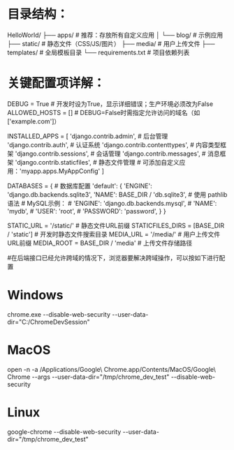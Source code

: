 # 目录结构：
HelloWorld/
├── apps/               # 推荐：存放所有自定义应用
│   └── blog/          # 示例应用
├── static/             # 静态文件（CSS/JS/图片）
├── media/              # 用户上传文件
├── templates/          # 全局模板目录
└── requirements.txt    # 项目依赖列表



# 关键配置项详解：
DEBUG = True  # 开发时设为True，显示详细错误；生产环境必须改为False
ALLOWED_HOSTS = []  # DEBUG=False时需指定允许访问的域名（如['example.com']）

INSTALLED_APPS = [
    'django.contrib.admin',    # 后台管理
    'django.contrib.auth',     # 认证系统
    'django.contrib.contenttypes',  # 内容类型框架
    'django.contrib.sessions', # 会话管理
    'django.contrib.messages', # 消息框架
    'django.contrib.staticfiles',  # 静态文件管理
    # 可添加自定义应用：'myapp.apps.MyAppConfig'
]

DATABASES = {  # 数据库配置
    'default': {
        'ENGINE': 'django.db.backends.sqlite3',
        'NAME': BASE_DIR / 'db.sqlite3',  # 使用 pathlib 语法
        # MySQL示例：
        # 'ENGINE': 'django.db.backends.mysql',
        # 'NAME': 'mydb',
        # 'USER': 'root',
        # 'PASSWORD': 'password',
    }
}

STATIC_URL = '/static/'  # 静态文件URL前缀
STATICFILES_DIRS = [BASE_DIR / 'static']  # 开发时静态文件搜索目录
MEDIA_URL = '/media/'   # 用户上传文件URL前缀
MEDIA_ROOT = BASE_DIR / 'media'  # 上传文件存储路径



#在后端接口已经允许跨域的情况下，浏览器要解决跨域操作，可以按如下进行配置
# Windows
chrome.exe --disable-web-security --user-data-dir="C:/ChromeDevSession"

# MacOS
open -n -a /Applications/Google\ Chrome.app/Contents/MacOS/Google\ Chrome --args --user-data-dir="/tmp/chrome_dev_test" --disable-web-security

# Linux
google-chrome --disable-web-security --user-data-dir="/tmp/chrome_dev_test"